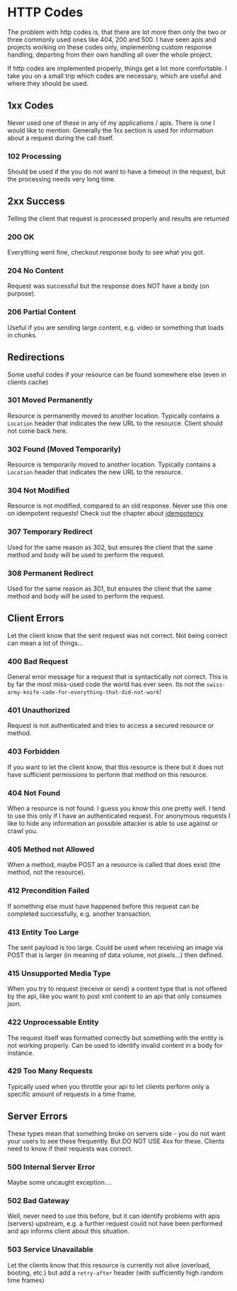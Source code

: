 # HTTP Codes

The problem with http codes is, that there are lot more then only the two or three commonly used ones like 404, 200 and 500. I have seen apis and projects working on these codes only, implementing custom response handling, departing from their own handling all over the whole project.

If http codes are implemented properly, things get a lot more comfortable. I take you on a small trip which codes are necessary, which are useful and where they should be used.

## 1xx Codes
Never used one of these in any of my applications / apis. There is one I would like to mention. Generally the 1xx section is used for information about a request during the call itself.
### 102 Processing
Should be used if the you do not want to have a timeout in the request, but the processing needs very long time.


## 2xx Success
Telling the client that request is processed properly and results are returned
### 200 OK
Everything went fine, checkout response body to see what you got.
### 204 No Content
Request was successful but the response does NOT have a body (on purpose).
### 206 Partial Content
Useful if you are sending large content, e.g. video or something that loads in chunks.


## Redirections
Some useful codes if your resource can be found somewhere else (even in clients cache)
### 301 Moved Permanently
Resource is permanently moved to another location. Typically contains a `Location` header that indicates the new URL to the resource. Client should not come back here.
### 302 Found (Moved Temporarily)
Resource is temporarily moved to another location. Typically contains a `Location` header that indicates the new URL to the resource.
### 304 Not Modified
Resource is not modified, compared to an old response. Never use this one on idempotent requests! Check out the chapter about [idempotency](./08_idempotency_concurrency.md)
### 307 Temporary Redirect
Used for the same reason as 302, but ensures the client that the same method and body will be used to perform the request.
### 308 Permanent Redirect
Used for the same reason as 301, but ensures the client that the same method and body will be used to perform the request.



## Client Errors
Let the client know that the sent request was not correct. Not being correct can mean a lot of things...
### 400 Bad Request
General error message for a request that is syntactically not correct. This is by far the most miss-used code the world has ever seen. Its not the `swiss-army-knife-code-for-everything-that-did-not-work`!
### 401 Unauthorized
Request is not authenticated and tries to access a secured resource or method.
### 403 Forbidden
If you want to let the client know, that this resource is there but it does not have sufficient permissions to perform that method on this resource.
### 404 Not Found
When a resource is not found. I guess you know this one pretty well. I tend to use this only if I have an authenticated request. For anonymous requests I like to hide any information an possible attacker is able to use against or crawl you.
### 405 Method not Allowed
When a method, maybe POST an a resource is called that does exist (the method, not the resource).
### 412 Precondition Failed
If something else must have happened before this request can be completed successfully, e.g. another transaction.
### 413 Entity Too Large
The sent payload is too large. Could be used when receiving an image via POST that is larger (in meaning of data volume, not pixels...) then defined.
### 415 Unsupported Media Type
When you try to request (receive or send) a content type that is not offered by the api, like you want to post xml content to an api that only consumes json.
### 422 Unprocessable Entity
The request itself was formatted correctly but something with the entity is not working properly. Can be used to identify invalid content in a body for instance.
### 429 Too Many Requests
Typically used when you throttle your api to let clients perform only a specific amount of requests in a time frame.


## Server Errors
These types mean that something broke on servers side - you do not want your users to see these frequently. But DO NOT USE 4xx for these. Clients need to know if their requests was correct.
### 500 Internal Server Error
Maybe some uncaught exception....
### 502 Bad Gateway
Well, never need to use this before, but it can identify problems with apis (servers) upstream, e.g. a further request could not have been performed and api informs client about this situation.
### 503 Service Unavailable
Let the clients know that this resource is currently not alive (overload, booting, etc.) but add a `retry-after` header (with sufficiently high random time frames)